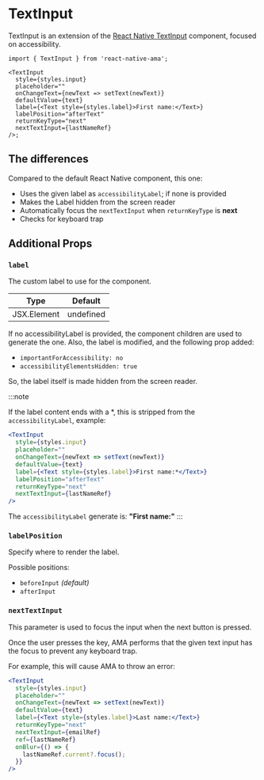 # TextInput

TextInput is an extension of the [React Native TextInput](https://reactnative.dev/docs/textinput) component, focused on accessibility.

```tsx
import { TextInput } from 'react-native-ama';

<TextInput
  style={styles.input}
  placeholder=""
  onChangeText={newText => setText(newText)}
  defaultValue={text}
  label={<Text style={styles.label}>First name:</Text>}
  labelPosition="afterText"
  returnKeyType="next"
  nextTextInput={lastNameRef}
/>;
```

## The differences

Compared to the default React Native component, this one:

- Uses the given label as `accessibilityLabel`; if none is provided
- Makes the Label hidden from the screen reader
- Automatically focus the `nextTextInput` when `returnKeyType` is **next**
- Checks for keyboard trap

## Additional Props

### `label`

The custom label to use for the component.

| Type        | Default   |
| ----------- | --------- |
| JSX.Element | undefined |

If no accessibilityLabel is provided, the component children are used to generate the one.
Also, the label is modified, and the following prop added:

- `importantForAccessibility: no`
- `accessibilityElementsHidden: true`

So, the label itself is made hidden from the screen reader.

:::note

If the label content ends with a \*, this is stripped from the `accessibilityLabel`, example:

```jsx
<TextInput
  style={styles.input}
  placeholder=""
  onChangeText={newText => setText(newText)}
  defaultValue={text}
  label={<Text style={styles.label}>First name:*</Text>}
  labelPosition="afterText"
  returnKeyType="next"
  nextTextInput={lastNameRef}
/>
```

The `accessibilityLabel` generate is: **"First name:"**
:::

### `labelPosition`

Specify where to render the label.

Possible positions:

- `beforeInput` _(default)_
- `afterInput`

### `nextTextInput`

This parameter is used to focus the input when the next button is pressed.

Once the user presses the key, AMA performs that the given text input has the focus to prevent any keyboard trap.

For example, this will cause AMA to throw an error:

```jsx
<TextInput
  style={styles.input}
  placeholder=""
  onChangeText={newText => setText(newText)}
  defaultValue={text}
  label={<Text style={styles.label}>Last name:</Text>}
  returnKeyType="next"
  nextTextInput={emailRef}
  ref={lastNameRef}
  onBlur={() => {
    lastNameRef.current?.focus();
  }}
/>
```
